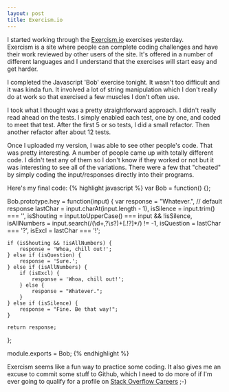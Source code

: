 ```yaml
---
layout: post
title: Exercism.io
---
```


I started working through the [Exercism.io](http://exercism.io) exercises yesterday.  
Exercism is a site where people can complete coding challenges and have their work reviewed by other users of the site.
It's offered in a number of different languages and I understand that the exercises will start easy and get harder.

I completed the Javascript 'Bob' exercise tonight.  It wasn't too difficult and it was kinda fun.  It involved a lot of
string manipulation which I don't really do at work so that exercised a few muscles I don't often use.

I took what I thought was a pretty straightforward approach.  I didn't really read ahead on the tests.  I simply enabled
each test, one by one, and coded to meet that test.  After the first 5 or so tests, I did a small refactor.  Then another
refactor after about 12 tests.

Once I uploaded my version, I was able to see other people's code.  That was pretty interesting.  A number of people came up
with totally different code.  I didn't test any of them so I don't know if they worked or not but it was interesting
to see all of the variations.  There were a few that "cheated" by simply coding the input/responses directly into their
programs.  

Here's my final code:
{% highlight javascript %}
var Bob = function() {};

Bob.prototype.hey = function(input) {
    var response = "Whatever.",     // default response
        lastChar = input.charAt(input.length - 1),
        isSilence = input.trim() === '',
        isShouting = input.toUpperCase() === input && !isSilence,
        isAllNumbers = input.search(/(\d+,?\s?)+[\.!\?]*/) != -1,
        isQuestion = lastChar === '?',
        isExcl = lastChar === '!';

    if (isShouting && !isAllNumbers) {
        response = 'Whoa, chill out!';
    } else if (isQuestion) {
        response = 'Sure.';
    } else if (isAllNumbers) {
        if (isExcl) {
            response = 'Whoa, chill out!';
        } else {
            response = "Whatever.";
        }
    } else if (isSilence) {
        response = "Fine. Be that way!";
    }

    return response;
};

module.exports = Bob;
{% endhighlight %}

Exercism seems like a fun way to practice some coding.  It also gives me an excuse to commit some stuff to Github, which
I need to do more of if I'm ever going to qualify for a profile on [Stack Overflow Careers](https://careers.stackoverflow.com/) ;-)

